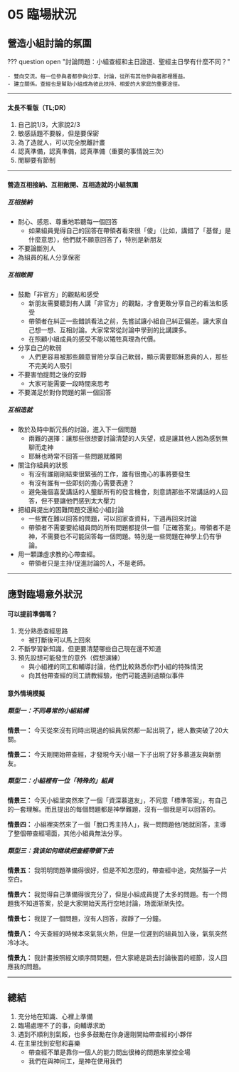 # 05 臨場狀況

## 營造小組討論的氛圍

??? question open "討論問題：小組查經和主日證道、聖經主日學有什麼不同？"

    - 雙向交流。每一位參與者都參與分享、討論，從所有其他參與者那裡獲益。
    - 建立關係。查經也是幫助小組成為彼此扶持、相愛的大家庭的重要途徑。

-----

#### 太長不看版（TL;DR）

1. 自己說1/3，大家說2/3
2. 敏感話題不要躲，但是要保密
3. 為了造就人，可以完全脫離計畫
4. 認真準備，認真準備，認真準備（重要的事情說三次）
5. 閒聊要有節制

-----

#### 營造互相接納、互相敞開、互相造就的小組氛圍

##### 互相接納

- 耐心、感恩、尊重地聆聽每一個回答
    - 如果組員覺得自己的回答在帶領者看來很「傻」（比如，講錯了「基督」是什麼意思），他們就不願意回答了，特別是新朋友
- 不要論斷別人
- 為組員的私人分享保密

##### 互相敞開

- 鼓勵「非官方」的觀點和感受
    - 新朋友需要聽到有人講「非官方」的觀點，才會更敢分享自己的看法和感受
    - 帶領者在糾正一些錯誤看法之前，先嘗試讓小組自己糾正偏差。讓大家自己想一想、互相討論。大家常常從討論中學到的比講課多。
    - 在照顧小組成員的感受不能以犧牲真理為代價。
- 分享自己的軟弱
    - 人們更容易被那些願意冒險分享自己軟弱，顯示需要耶穌恩典的人，那些不完美的人吸引
- 不要害怕提問之後的安靜
    - 大家可能需要一段時間來思考
- 不要滿足於對你問題的第一個回答

##### 互相造就

- 敢於及時中斷冗長的討論，進入下一個問題
    - 兩難的選擇：讓那些很想要討論清楚的人失望，或是讓其他人因為感到無聊而走神
    - 耶穌也時常不回答一些問題就離開
- 關注你組員的狀態
    - 有沒有誰剛剛結束很緊張的工作，誰有很擔心的事將要發生
    - 有沒有誰有一些即刻的擔心需要表達？
    - 避免幾個喜愛講話的人壟斷所有的發言機會，刻意請那些不常講話的人回答，但不要讓他們感到太大壓力
- 把組員提出的困難問題交還給小組討論
    - 一些實在難以回答的問題，可以回家查資料，下週再回來討論
    - 帶領者不需要要給組員問的所有問題都提供一個「正確答案」。帶領者不是神，不需要也不可能回答每一個問題。特別是一些問題在神學上仍有爭論。
- 用一顆謙虛求教的心帶查經。
    - 帶領者只是主持/促進討論的人，不是老師。

-----

## 應對臨場意外狀況

#### 可以提前準備嗎？

1. 充分熟悉查經思路
    - 被打斷後可以馬上回來
2. 不斷學習新知識，但更要清楚哪些自己現在還不知道
3. 預先設想可能發生的意外（假想演練）
    - 與小組裡的同工和輔導討論，他們比較熟悉你們小組的特殊情況
    - 向其他帶查經的同工請教經驗，他們可能遇到過類似事件

#### 意外情境模擬

##### 類型一：不同尋常的小組結構

**情景一：**
今天從來沒有同時出現過的組員居然都一起出現了，總人數突破了20大關。

**情景二：**
今天剛開始帶查經，才發現今天小組一下子出現了好多慕道友與新朋友。

##### 類型二：小組裡有一位「特殊的」組員

**情景三：**
今天小組里突然來了一個「資深慕道友」，不同意「標準答案」，有自己的一套理解。而且提出的每個問題都是神學難題，沒有一個我是可以回答的。

**情景四：**
小組裡突然來了一個「脫口秀主持人」，我一問問題他/她就回答，主導了整個帶查經場面，其他小組員無法分享。

##### 類型三：我该如何继续把查經帶領下去

**情景五：**
我明明問題準備得很好，但是不知怎麼的，帶查經中途，突然腦子一片空白。

**情景六：**
我觉得自己準備得很充分了，但是小組成員提了太多的問題。有一个問題我不知道答案，於是大家開始天馬行空地討論，场面渐渐失控。

**情景七：**
我提了一個問題，沒有人回答，寂靜了一分鐘。

**情景八：**
今天查經的時候本來氣氛火熱，但是一位遲到的組員加入後，氣氛突然冷冰冰。

**情景九：**
我計畫按照經文順序問問題，但大家總是跳去討論後面的經節，沒人回應我的問題。

-----

## 總結

1. 充分地在知識、心裡上準備
2. 臨場處理不了的事，向輔導求助
3. 遇到不順利別氣餒，也多多鼓勵在你身邊剛開始帶查經的小夥伴
4. 在主里找到安慰和喜樂
    - 帶查經不單是靠你一個人的能力問出很棒的問題來掌控全場
    - 我們在與神同工，是神在使用我們
